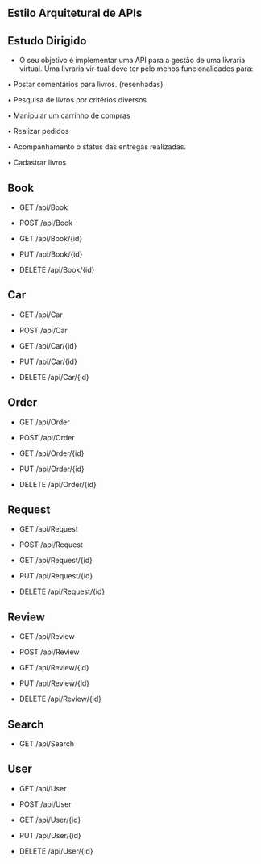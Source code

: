 ## Estilo Arquitetural de APIs 

## Estudo Dirigido

* O seu objetivo é implementar uma API para a gestão de uma livraria virtual. Uma livraria vir-tual deve ter pelo menos funcionalidades para:


•	Postar comentários para livros. (resenhadas)

•	Pesquisa de livros por critérios diversos.

•	Manipular um carrinho de compras

•	Realizar pedidos

•	Acompanhamento o status das entregas realizadas.

•	Cadastrar livros 


## Book

* GET /api/Book

* POST /api/Book

* GET /api/Book/{id}

* PUT /api/Book/{id}

* DELETE /api/Book/{id}

## Car

* GET /api/Car

* POST /api/Car

* GET /api/Car/{id}

* PUT /api/Car/{id}

* DELETE /api/Car/{id}

## Order

* GET /api/Order

* POST /api/Order

* GET /api/Order/{id}

* PUT /api/Order/{id}

* DELETE /api/Order/{id}

## Request

* GET /api/Request

* POST /api/Request

* GET /api/Request/{id}

* PUT /api/Request/{id}

* DELETE /api/Request/{id}

## Review

* GET /api/Review

* POST /api/Review

* GET /api/Review/{id}

* PUT /api/Review/{id}

* DELETE /api/Review/{id}

## Search

* GET /api/Search

## User

* GET /api/User

* POST /api/User

* GET /api/User/{id}

* PUT /api/User/{id}

* DELETE /api/User/{id}


